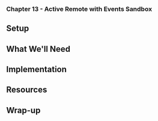 ### Chapter 13 - Active Remote with Events Sandbox

## Setup

## What We'll Need

## Implementation

## Resources

## Wrap-up
